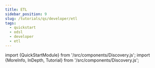 ```yaml
---
title: ETL
sidebar_position: 9
slug: /tutorials/qs/developer/etl
tags:
  - quickstart
  - odsl
  - developer
  - etl
---
```

import {QuickStartModule} from '/src/components/Discovery.js';
import {MoreInfo, InDepth, Tutorial} from '/src/components/Discovery.js';

<QuickStartModule text="This quickstart module is an overview on extracting data from remote services, transforming and loading it." />

